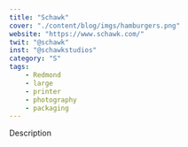```yaml
---
title: "Schawk"
cover: "./content/blog/imgs/hamburgers.png"
website: "https://www.schawk.com/"
twit: "@schawk"
inst: "@schawkstudios"
category: "S"
tags:
    - Redmond
    - large
    - printer
    - photography
    - packaging
---
```


Description
